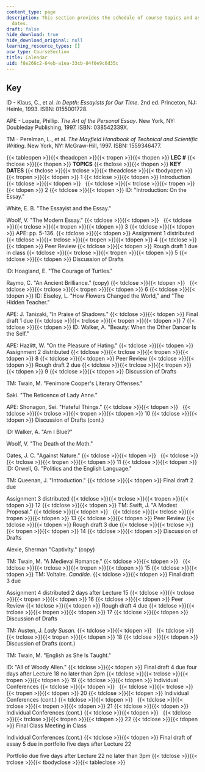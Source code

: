 ```yaml
---
content_type: page
description: This section provides the schedule of course topics and assignment due
  dates.
draft: false
hide_download: true
hide_download_original: null
learning_resource_types: []
ocw_type: CourseSection
title: Calendar
uid: f8e266c2-64eb-a1ea-33cb-84f0e9c6d35c
---
```

## **Key**

ID - Klaus, C., et al. *In Depth: Essayists for Our Time*. 2nd ed. Princeton, NJ: Heinle, 1993. ISBN: 0155001728.

APE - Lopate, Phillip. *The Art of the Personal Essay*. New York, NY: Doubleday Publishing, 1997. ISBN: 038542339X.

TM - Perelman, L., et al. *The Mayfield Handbook of Technical and Scientific Writing*. New York, NY: McGraw-Hill, 1997. ISBN: 1559346477.

{{< tableopen >}}{{< theadopen >}}{{< tropen >}}{{< thopen >}}
**LEC #**
{{< thclose >}}{{< thopen >}}
**TOPICS**
{{< thclose >}}{{< thopen >}}
**KEY DATES**
{{< thclose >}}{{< trclose >}}{{< theadclose >}}{{< tbodyopen >}}{{< tropen >}}{{< tdopen >}}
1
{{< tdclose >}}{{< tdopen >}}
Introduction
{{< tdclose >}}{{< tdopen >}}
 
{{< tdclose >}}{{< trclose >}}{{< tropen >}}{{< tdopen >}}
2
{{< tdclose >}}{{< tdopen >}}
ID: "Introduction: On the Essay."  
  
White, E. B. "The Essayist and the Essay."  
  
Woolf, V. "The Modern Essay."
{{< tdclose >}}{{< tdopen >}}
 
{{< tdclose >}}{{< trclose >}}{{< tropen >}}{{< tdopen >}}
3
{{< tdclose >}}{{< tdopen >}}
APE: pp. 5-136.
{{< tdclose >}}{{< tdopen >}}
Assignment 1 distributed
{{< tdclose >}}{{< trclose >}}{{< tropen >}}{{< tdopen >}}
4
{{< tdclose >}}{{< tdopen >}}
Peer Review
{{< tdclose >}}{{< tdopen >}}
Rough draft 1 due in class
{{< tdclose >}}{{< trclose >}}{{< tropen >}}{{< tdopen >}}
5
{{< tdclose >}}{{< tdopen >}}
Discussion of Drafts  
  
ID: Hoagland, E. "The Courage of Turtles."  
  
Raymo, C. "An Ancient Brilliance." (copy)
{{< tdclose >}}{{< tdopen >}}
 
{{< tdclose >}}{{< trclose >}}{{< tropen >}}{{< tdopen >}}
6
{{< tdclose >}}{{< tdopen >}}
ID: Eiseley, L. "How Flowers Changed the World," and "The Hidden Teacher."  
  
APE: J. Tanizaki, "In Praise of Shadows."
{{< tdclose >}}{{< tdopen >}}
Final draft 1 due
{{< tdclose >}}{{< trclose >}}{{< tropen >}}{{< tdopen >}}
7
{{< tdclose >}}{{< tdopen >}}
ID: Walker, A. "Beauty: When the Other Dancer Is the Self."  
  
APE: Hazlitt, W. "On the Pleasure of Hating."
{{< tdclose >}}{{< tdopen >}}
Assignment 2 distributed
{{< tdclose >}}{{< trclose >}}{{< tropen >}}{{< tdopen >}}
8
{{< tdclose >}}{{< tdopen >}}
Peer Review
{{< tdclose >}}{{< tdopen >}}
Rough draft 2 due
{{< tdclose >}}{{< trclose >}}{{< tropen >}}{{< tdopen >}}
9
{{< tdclose >}}{{< tdopen >}}
Discussion of Drafts  
  
TM: Twain, M. "Fenimore Cooper's Literary Offenses."  
  
Saki. "The Reticence of Lady Anne."  
  
APE: Shonagon, Sei. "Hateful Things."
{{< tdclose >}}{{< tdopen >}}
 
{{< tdclose >}}{{< trclose >}}{{< tropen >}}{{< tdopen >}}
10
{{< tdclose >}}{{< tdopen >}}
Discussion of Drafts (cont.)  
  
ID: Walker, A. "Am I Blue?"  
  
Woolf, V. "The Death of the Moth."  
  
Oates, J. C. "Against Nature."
{{< tdclose >}}{{< tdopen >}}
 
{{< tdclose >}}{{< trclose >}}{{< tropen >}}{{< tdopen >}}
11
{{< tdclose >}}{{< tdopen >}}
ID: Orwell, G. "Politics and the English Language."  
  
TM: Queenan, J. "Introduction."
{{< tdclose >}}{{< tdopen >}}
Final draft 2 due  
  
Assignment 3 distributed
{{< tdclose >}}{{< trclose >}}{{< tropen >}}{{< tdopen >}}
12
{{< tdclose >}}{{< tdopen >}}
TM: Swift, J. "A Modest Proposal."
{{< tdclose >}}{{< tdopen >}}
 
{{< tdclose >}}{{< trclose >}}{{< tropen >}}{{< tdopen >}}
13
{{< tdclose >}}{{< tdopen >}}
Peer Review
{{< tdclose >}}{{< tdopen >}}
Rough draft 3 due
{{< tdclose >}}{{< trclose >}}{{< tropen >}}{{< tdopen >}}
14
{{< tdclose >}}{{< tdopen >}}
Discussion of Drafts  
  
Alexie, Sherman "Captivity." (copy)  
  
TM: Twain, M. "A Medieval Romance."
{{< tdclose >}}{{< tdopen >}}
 
{{< tdclose >}}{{< trclose >}}{{< tropen >}}{{< tdopen >}}
15
{{< tdclose >}}{{< tdopen >}}
TM: Voltaire. *Candide.*
{{< tdclose >}}{{< tdopen >}}
Final draft 3 due  
  
Assignment 4 distributed 2 days after Lecture 15
{{< tdclose >}}{{< trclose >}}{{< tropen >}}{{< tdopen >}}
16
{{< tdclose >}}{{< tdopen >}}
Peer Review
{{< tdclose >}}{{< tdopen >}}
Rough draft 4 due
{{< tdclose >}}{{< trclose >}}{{< tropen >}}{{< tdopen >}}
17
{{< tdclose >}}{{< tdopen >}}
Discussion of Drafts  
  
TM: Austen, J. *Lady Susan.*
{{< tdclose >}}{{< tdopen >}}
 
{{< tdclose >}}{{< trclose >}}{{< tropen >}}{{< tdopen >}}
18
{{< tdclose >}}{{< tdopen >}}
Discussion of Drafts (cont.)  
  
TM: Twain, M. "English as She Is Taught."  
  
ID: "All of Woody Allen."
{{< tdclose >}}{{< tdopen >}}
Final draft 4 due four days after Lecture 18 no later than 2pm
{{< tdclose >}}{{< trclose >}}{{< tropen >}}{{< tdopen >}}
19
{{< tdclose >}}{{< tdopen >}}
Individual Conferences
{{< tdclose >}}{{< tdopen >}}
 
{{< tdclose >}}{{< trclose >}}{{< tropen >}}{{< tdopen >}}
20
{{< tdclose >}}{{< tdopen >}}
Individual Conferences (cont.)
{{< tdclose >}}{{< tdopen >}}
 
{{< tdclose >}}{{< trclose >}}{{< tropen >}}{{< tdopen >}}
21
{{< tdclose >}}{{< tdopen >}}
Individual Conferences (cont.)
{{< tdclose >}}{{< tdopen >}}
 
{{< tdclose >}}{{< trclose >}}{{< tropen >}}{{< tdopen >}}
22
{{< tdclose >}}{{< tdopen >}}
Final Class Meeting in Class  
  
Individual Conferences (cont.)
{{< tdclose >}}{{< tdopen >}}
Final draft of essay 5 due in portfolio five days after Lecture 22  
  
Portfolio due five days after Lecture 22 no later than 3pm
{{< tdclose >}}{{< trclose >}}{{< tbodyclose >}}{{< tableclose >}}